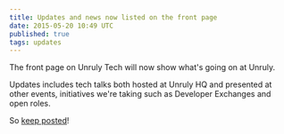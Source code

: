 ```yaml
---
title: Updates and news now listed on the front page
date: 2015-05-20 10:49 UTC
published: true
tags: updates
---
```


The front page on Unruly Tech will now show what's going on at Unruly.

Updates includes tech talks both hosted at Unruly HQ and presented at other events, initiatives we're taking such as
Developer Exchanges and open roles.

So [keep posted](http://tech.unruly.co/)!